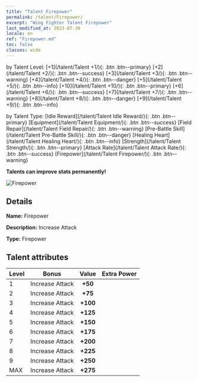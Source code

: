 ```yaml
---
title: "Talent Firepower"
permalink: /talent/Firepower/
excerpt: "Wing Fighter Talent Firepower"
last_modified_at: 2023-07-30
locale: en
ref: "Firepower.md"
toc: false
classes: wide
---
```




  by Talent Level:  [+1](/talent/Talent +1/){: .btn .btn--primary}   [+2](/talent/Talent +2/){: .btn .btn--success}   [+3](/talent/Talent +3/){: .btn .btn--warning}   [+4](/talent/Talent +4/){: .btn .btn--danger}   [+5](/talent/Talent +5/){: .btn .btn--info}   [+10](/talent/Talent +10/){: .btn .btn--primary}   [+6](/talent/Talent +6/){: .btn .btn--success}   [+7](/talent/Talent +7/){: .btn .btn--warning}   [+8](/talent/Talent +8/){: .btn .btn--danger}   [+9](/talent/Talent +9/){: .btn .btn--info} 

  by Talent Type:  [Idle Reward](/talent/Talent Idle Reward/){: .btn .btn--primary}   [Equipment](/talent/Talent Equipment/){: .btn .btn--success}   [Field Repair](/talent/Talent Field Repair/){: .btn .btn--warning}   [Pre-Battle Skill](/talent/Talent Pre-Battle Skill/){: .btn .btn--danger}   [Healing Heart](/talent/Talent Healing Heart/){: .btn .btn--info}   [Strength](/talent/Talent Strength/){: .btn .btn--primary}   [Attack Rate](/talent/Talent Attack Rate/){: .btn .btn--success}   [Firepower](/talent/Talent Firepower/){: .btn .btn--warning} 

  **Talents can improve stats permanently!**

 ![Firepower](/images/talent/Talent_2.png)

## Details

 **Name:** Firepower 

 **Description:** Increase Attack 

 **Type:** Firepower 

## Talent attributes

  |  Level |     Bonus     |   Value   | Extra Power |
  |:-------|:-------------:|:---------:|:---------|
  | 1  | Increase Attack  | **+50**  |  |
  | 2  | Increase Attack  | **+75**  |  |
  | 3  | Increase Attack  | **+100**  |  |
  | 4  | Increase Attack  | **+125**  |  |
  | 5  | Increase Attack  | **+150**  |  |
  | 6  | Increase Attack  | **+175**  |  |
  | 7  | Increase Attack  | **+200**  |  |
  | 8  | Increase Attack  | **+225**  |  |
  | 9  | Increase Attack  | **+250**  |  |
  | MAX  | Increase Attack  | **+275**  |  |

